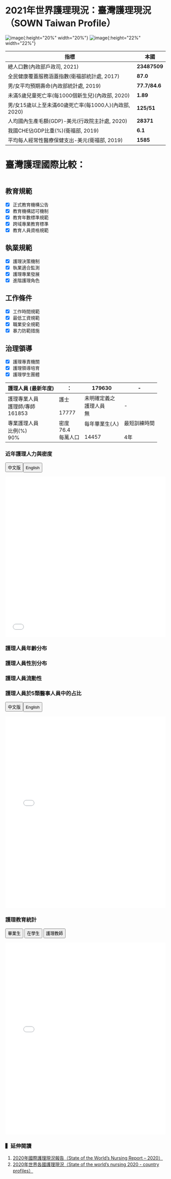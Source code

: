 # **2021年世界護理現況：臺灣護理現況（SOWN Taiwan Profile）**
![image](https://user-images.githubusercontent.com/84058574/125400632-b72a8d80-e3e4-11eb-8e2f-5ece4a590bf6.png){:height="20%" width="20%"}  ![image](https://user-images.githubusercontent.com/84058574/125400608-ae39bc00-e3e4-11eb-807a-07e8b72c59f1.png){:height="22%" width="22%"}

**指標** | **本國**
------------ | -------------
總人口數(內政部戶政司, 2021) | **23487509**
全民健康覆蓋服務涵蓋指數(衛福部統計處, 2017) | **87.0**
男/女平均預期壽命(內政部統計處, 2019) | **77.7/84.6**
未滿5歲兒童死亡率(每1000個新生兒)(內政部, 2020) | **1.89**
男/女15歲以上至未滿60歲死亡率(每1000人)(內政部, 2020) | **125/51**
人均國內生產毛額(GDP)-美元(行政院主計處, 2020) | **28371**
我國CHE佔GDP比重(%)(衛福部, 2019) | **6.1**
平均每人經常性醫療保健支出-美元(衛福部, 2019) | **1585**

# **臺灣護理國際比較：**
```markdown

```
## 教育規範 
- [X] 正式教育機構公告 
- [X] 教育機構認可機制 
- [X] 教育年數標準規範 
- [X] 跨域專業教育標準 
- [X] 教育人員資格規範
## 執業規範
- [X] 護理決策機制
- [X] 執業適合監測
- [X] 護理專業發展
- [X] 進階護理角色

## 工作條件
- [X] 工作時間規範
- [X] 最低工資規範
- [X] 職業安全規範
- [X] 暴力防範措施

## 治理領導
- [X] 護理專責機關
- [X] 護理領導培育
- [X] 護理學生團體

護理人員 (最新年度) |  ：  | 179630  |  -  
------------ | ------------- | ------------- | -------------
護理專業人員<br>護理師/專師<br>161853 | 護士<br><br>17777 | 未明確定義之<br>護理人員<br>無 | -   
專業護理人員<br>比例(%) <br>90% | 密度<br>76.4<br>每萬人口 | 每年畢業生(人)<br><br>14457 | 最短訓練時間<br><br>4年



### **近年護理人力與密度**
<p><button onclick="document.getElementById('Density').src='人力與密度.html'" style="height:30px;">中文版</button><button onclick="document.getElementById('Density').src='stock-density-bar.html'" style="height:30px;">English</button></p>

<p><iframe  scrolling="no" frameborder="0" height="500" id="Density" src="人力與密度.html" width="100%"></iframe></p>

### **護理人員年齡分布**

### **護理人員性別分布**

### **護理人員流動性**

### **護理人員於5類醫事人員中的占比**

<p><button onclick="document.getElementById('myVideo').src='人人圖.html'" style="height:30px;">中文版</button><button onclick="document.getElementById('myVideo').src='Isotype.html'" style="height:30px;">English</button></p>

<p><iframe  scrolling="no" frameborder="0" height="600" id="myVideo" src="人人圖.html" width="100%"></iframe></p>

### **護理教育統計**
<p><button onclick="document.getElementById('EDU').src='畢業生.html'" style="height:30px;">畢業生</button>
  <button onclick="document.getElementById('EDU').src='在學生.html'" style="height:30px;">在學生</button>
  <button onclick="document.getElementById('EDU').src='老師.html'" style="height:30px;">護理教師</button></p>

<p><iframe   frameborder="0" height="600" id="EDU" src="畢業生.html" width="100%"></iframe></p>


### ▍延伸閱讀
1. [2020年國際護理現況報告（State of the World’s Nursing Report – 2020）](https://www.who.int/publications-detail/nursing-report-2020)
2. [2020年世界各國護理現況（State of the world’s nursing 2020 - сountry profiles）](https://apps.who.int/nhwaportal/Sown/Index)

